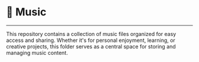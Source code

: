 # 🎵 Music
----
This repository contains a collection of music files organized for easy access and sharing. Whether it's for personal enjoyment, learning, or creative projects, this folder serves as a central space for storing and managing music content.




 
 
